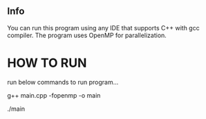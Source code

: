 ## Info
You can run this program using any IDE that supports C++ with gcc compiler.
The program uses OpenMP for parallelization.

# HOW TO RUN
run below commands to run program...

g++ main.cpp -fopenmp -o main 

./main